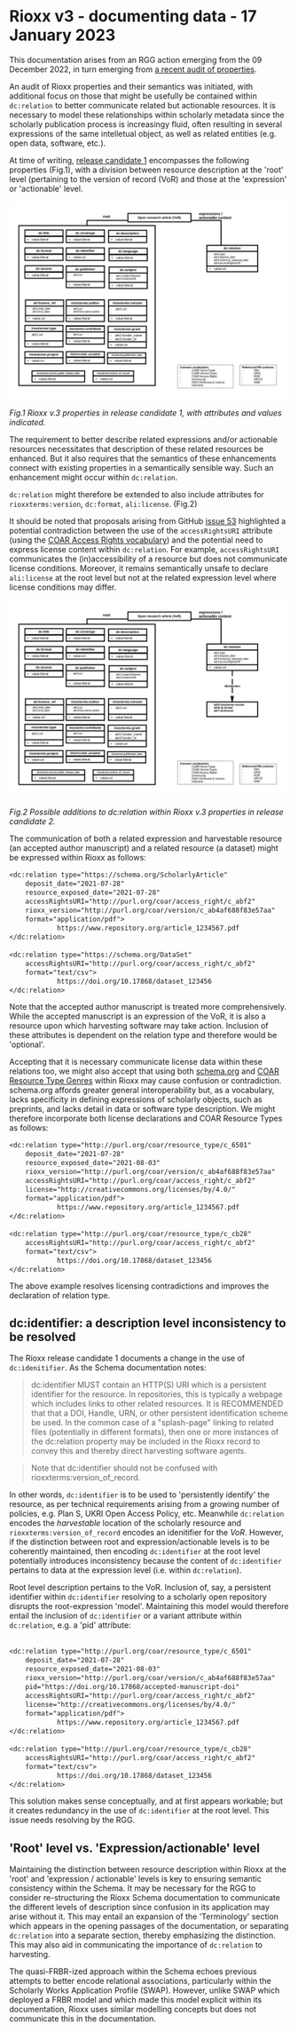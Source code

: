 # Rioxx v3 - documenting data - 17 January 2023

This documentation arises from an RGG action emerging from the 09 December 2022, in turn emerging from [a recent audit of properties](https://github.com/antleaf/rioxx/issues/53). 

An audit of Rioxx properties and their semantics was initiated, with additional focus on those that might be usefully be contained within `dc:relation` to better communicate related but actionable resources. It is necessary to model these relationships within scholarly metadata since the scholarly publication process is increasingy fluid, often resulting in several expressions of the same intelletual object, as well as related entities (e.g. open data, software, etc.).

At time of writing, [release candidate 1](https://www.rioxx.net/profiles/v3-0-rc-1/) encompasses the following properties (Fig.1), with a division between resource description at the 'root' level (pertaining to the version of record (VoR) and those at the 'expression' or 'actionable' level.

![](rioxx-model.jpg)

*Fig.1 Rioxx v.3 properties in release candidate 1, with attributes and values indicated.*

The requirement to better describe related expressions and/or actionable resources necessitates that description of these related resources be enhanced. But it also requires that the semantics of these enhancements connect with existing properties in a semantically sensible way. Such an enhancement might occur within `dc:relation`.

`dc:relation` might therefore be extended to also include attributes for `rioxxterms:version`, `dc:format`, `ali:license`. (Fig.2) 

It should be noted that proposals arising from GitHub [issue 53](https://github.com/antleaf/rioxx/issues/53) highlighted a potential contradiction between the use of the `accessRightsURI` attribute (using the [COAR Access Rights vocabulary](https://vocabularies.coar-repositories.org/access_rights/)) and the potential need to express license content within `dc:relation`. For example, `accessRightsURI` communicates the (in)accessibility of a resource but does not communicate license conditions. Moreover, it remains semantically unsafe to declare `ali:license` at the root level but not at the related expression level where license conditions may differ.

![](rioxx-model-possible.jpg)

*Fig.2 Possible additions to dc:relation within Rioxx v.3 properties in release candidate 2.*

The communication of both a related expression and harvestable resource (an accepted author manuscript) and a related resource (a dataset) might be expressed within Rioxx as follows:

```
<dc:relation type="https://schema.org/ScholarlyArticle" 
    deposit_date="2021-07-28" 
    resource_exposed_date="2021-07-28" 
    accessRightsURI="http://purl.org/coar/access_right/c_abf2" 
    rioxx_version="http://purl.org/coar/version/c_ab4af688f83e57aa" 
    format="application/pdf">
            https://www.repository.org/article_1234567.pdf
</dc:relation>

<dc:relation type="https://schema.org/DataSet" 
    accessRightsURI="http://purl.org/coar/access_right/c_abf2" 
    format="text/csv">
            https://doi.org/10.17868/dataset_123456
</dc:relation>

```

Note that the accepted author manuscript is treated more comprehensively. While the accepted manuscript is an expression of the VoR, it is also a resource upon which harvesting software may take action. Inclusion of these attributes is dependent on the relation type and therefore would be 'optional'.

Accepting that it is necessary communicate license data within these relations too, we might also accept that using both [schema.org](https://schema.org/) and [COAR Resource Type Genres](https://vocabularies.coar-repositories.org/resource_types/) within Rioxx may cause confusion or contradiction. schema.org affords greater general interoperability but, as a vocabulary, lacks specificity in defining expressions of scholarly objects, such as preprints, and lacks detail in data or software type description. We might therefore incorporate both license declarations and COAR Resource Types as follows:

```
<dc:relation type="http://purl.org/coar/resource_type/c_6501" 
    deposit_date="2021-07-28" 
    resource_exposed_date="2021-08-03" 
    rioxx_version="http://purl.org/coar/version/c_ab4af688f83e57aa"
    accessRightsURI="http://purl.org/coar/access_right/c_abf2"
    license="http://creativecommons.org/licenses/by/4.0/"
    format="application/pdf">
            https://www.repository.org/article_1234567.pdf
</dc:relation>

<dc:relation type="http://purl.org/coar/resource_type/c_cb28" 
    accessRightsURI="http://purl.org/coar/access_right/c_abf2" 
    format="text/csv">
            https://doi.org/10.17868/dataset_123456
</dc:relation>

```

The above example resolves licensing contradictions and improves the declaration of relation type.

## dc:identifier: a description level inconsistency to be resolved

The Rioxx release candidate 1 documents a change in the use of `dc:idenitifier`. As the Schema documentation notes:

> dc:identifier MUST contain an HTTP(S) URI which is a persistent identifier for the resource. In repositories, this is typically a webpage which includes links to other related resources. It is RECOMMENDED that that a DOI, Handle, URN, or other persistent identification scheme be used. In the common case of a "splash-page" linking to related files (potentially in different formats), then one or more instances of the dc:relation property may be included in the Rioxx record to convey this and thereby direct harvesting software agents.

> Note that dc:identifier should not be confused with rioxxterms:version_of_record.

In other words, `dc:identifier` is to be used to 'persistently identify' the resource, as per technical requirements arising from a growing number of policies, e.g. Plan S, UKRI Open Access Policy, etc. Meanwhile `dc:relation` encodes the *harvestable* location of the scholarly resource and `rioxxterms:version_of_record` encodes an idenitifier for the *VoR*. However, if the distinction between root and expression/actionable levels is to be coherently maintained, then encoding `dc:identifier` at the root level potentially introduces inconsistency because the content of `dc:identifier` pertains to data at the expression level (i.e. within `dc:relation`).

Root level description pertains to the VoR. Inclusion of, say, a persistent identifier within `dc:identifier` resolving to a scholarly open repository disrupts the root-expression 'model'. Maintaining this model would therefore entail the inclusion of `dc:identifier` or a variant attribute within `dc:relation`, e.g. a 'pid' attribute: 


```

<dc:relation type="http://purl.org/coar/resource_type/c_6501" 
    deposit_date="2021-07-28" 
    resource_exposed_date="2021-08-03" 
    rioxx_version="http://purl.org/coar/version/c_ab4af688f83e57aa"
    pid="https://doi.org/10.17868/accepted-manuscript-doi"
    accessRightsURI="http://purl.org/coar/access_right/c_abf2"
    license="http://creativecommons.org/licenses/by/4.0/"
    format="application/pdf">
            https://www.repository.org/article_1234567.pdf
</dc:relation>

<dc:relation type="http://purl.org/coar/resource_type/c_cb28" 
    accessRightsURI="http://purl.org/coar/access_right/c_abf2" 
    format="text/csv">
            https://doi.org/10.17868/dataset_123456
</dc:relation>

```

This solution makes sense conceptually, and at first appears workable; but it creates redundancy in the use of `dc:identifier` at the root level. This issue needs resolving by the RGG.



## 'Root' level vs. 'Expression/actionable' level

Maintaining the distinction between resource description within Rioxx at the 'root' and 'expression / actionable' levels is key to ensuring semantic consistency within the Schema. It may be necessary for the RGG to consider re-structuring the Rioxx Schema documentation to communicate the different levels of description since confusion in its application may arise without it. This may entail an expansion of the 'Terminology' section which appears in the opening passages of the documentation, or separating `dc:relation` into a separate section, thereby emphasizing the distinction. This may also aid in communicating the importance of `dc:relation` to harvesting. 

The quasi-FRBR-ized approach within the Schema echoes previous attempts to better encode relational associations, particularly within the Scholarly Works Application Profile (SWAP). However, unlike SWAP which deployed a FRBR model and which made this model explicit within its documentation, Rioxx uses similar modelling concepts but does not communicate this in the documentation. 


